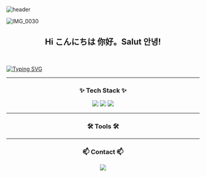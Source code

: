 <head>
  
</head>
<body>


![header](https://capsule-render.vercel.app/api?type=waving&color=gradient&height=120&animation=fadeIn&section=footer&text=🚗🚘🚛&fontAlign=20)
 

![IMG_0030](https://github.com/admauve/pumo/assets/164711657/fd8e5229-db6c-46cb-aebb-05ebf62a12a5)
<h2 align="center">Hi こんにちは 你好。Salut 안녕!</h2>

<br>

[![Typing SVG](https://readme-typing-svg.demolab.com/?lines=let+me+introduce+Myself;내+소개를+해볼게)](https://git.io/typing-svg)


  <hr>
  <h3 align="center">✨ Tech Stack ✨</h3>
  <div align="center">
  <img src="https://img.shields.io/badge/javascript-F7DF1E?style=for-the-badge&logo=javascript&logoColor=white"> 
  <img src="https://img.shields.io/badge/html5-E34F26?style=for-the-badge&logo=html5&logoColor=white">
  <img src="https://img.shields.io/badge/css3-1572B6?style=for-the-badge&logo=css3&logoColor=white">
  </div>
  <hr>
  


  <h3 align="center">🛠 Tools 🛠</h3>

  <div align="center">
   
  </div>
  
  <hr>
  <h3 align="center">📫 Contact 📫</h3>
  <div align="center">
    <a href="#">
    <img src="https://img.shields.io/badge/Instagram-E4405F?style=for-the-badge&logo=Instagram&logoColor=white"> 
    </a>
  </div>

</body>
